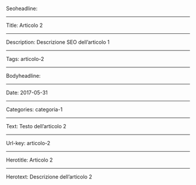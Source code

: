 Seoheadline: 

----

Title: Articolo 2

----

Description: Descrizione SEO dell’articolo 1

----

Tags: articolo-2

----

Bodyheadline: 

----

Date: 2017-05-31

----

Categories: categoria-1

----

Text: Testo dell’articolo 2

----

Url-key: articolo-2

----

Herotitle: Articolo 2

----

Herotext: Descrizione dell’articolo 2